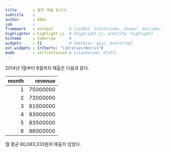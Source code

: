```yaml
---
title       : 월간 매출 보고서
subtitle    : 
author      : SBKo
job         : 
framework   : minimal       # {io2012, html5slides, shower, dzslides, ...}
highlighter : highlight.js  # {highlight.js, prettify, highlight}
hitheme     : tomorrow      # 
widgets     : []            # {mathjax, quiz, bootstrap}
ext_widgets : {rCharts: "libraries/morris"}
mode        : selfcontained # {standalone, draft}
---
```










2014년 1월부터 6월까지 매출은 다음과 같다.

|  month|   revenue|
|------:|---------:|
|      1|  75000000|
|      2|  72000000|
|      3|  81000000|
|      4|  83000000|
|      5|  83500000|
|      6|  86000000|


월 평균 80,083,333원의 매출이 있었다.



<div id = 'chart2' class = 'rChart morris'></div>
<script type='text/javascript'>
    var chartParams = {
 "element": "chart2",
"width":            800,
"height":            400,
"xkey": "month",
"ykeys": [
 "revenue" 
],
"data": [
 {
 "month":              1,
"revenue":       75000000 
},
{
 "month":              2,
"revenue":       72000000 
},
{
 "month":              3,
"revenue":       81000000 
},
{
 "month":              4,
"revenue":       83000000 
},
{
 "month":              5,
"revenue":       83500000 
},
{
 "month":              6,
"revenue":       86000000 
} 
],
"id": "chart2",
"labels": "revenue" 
},
      chartType = "Bar"
    new Morris[chartType](chartParams)
</script>



